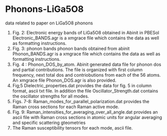# Phonons-LiGa5O8
data related to paper on LiGa5O8 phonons

1) Fig. 2: Electronic energy bands of LiGa5O8 obtained in Abinit in PBESol
Electronic_BANDS.agr is a xmgrace file which contains the data as well as formatting instructions.
2) Fig. 3: phonon bands phonon bands obtained from abinit
Phonon_BANDS.agr is a xmgrace file which contains the data as well as formatting instructions.
3) Fig. 4 : Phonon_DOS_by_atom. Abinit generated data file for phonon dos and partial contributions. The file is organized with first column  frequency, next total dos and contriobutions from each of the 56 atoms. An xmgrace file Phonon_DOS.agr is also provided.
4) Fig;5  Dielectric_properties.dat provides the data for fig. 5 in column format, ascii txt file. In addition the file Oscillator_Strength.dat contains the oscillator strengths for all modes. 
5) Figs. 7-8: Raman_modes_for_parallel_polarization.dat provides the Raman  cross sections for each Raman active mode. 
6) Fig. 9: Raman_intensities_for_averaging_over_all_angle.dat  provides  an ascii file with Raman cross sections in atomic units for angular averaging and specific scattering gteometries
7) The Raman susceptibility tensors for each mode, ascii file. 


